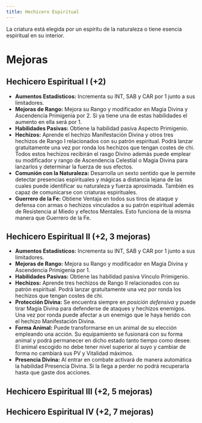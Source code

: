 ```yaml
---
title: Hechicero Espiritual
---
```


La criatura está elegida por un espíritu de la naturaleza o tiene esencia espiritual en su interior. 

# Mejoras

## Hechicero Espiritual I (+2)

- **Aumentos Estadísticos:** Incrementa su INT, SAB y CAR por 1 junto a sus limitadores.
- **Mejoras de Rango:** Mejora su Rango y modificador en Magia Divina y Ascendencia Primigenia por 2. Si ya tiene una de estas habilidades el aumento en ella será por 1. 
- **Habilidades Pasivas:** Obtiene la habilidad pasiva Aspecto Primigenio.
- **Hechizos:** Aprende el hechizo Manifestación Divina y otros tres hechizos de Rango I relacionados con su patrón espiritual. Podrá lanzar gratuitamente una vez por ronda los hechizos que tengan costes de chi. Todos estos hechizos recibirán el rasgo Divino además puede emplear su modificador y rango de Ascendencia Celestial o Magia Divina para lanzarlos y determinar la fuerza de sus efectos. 
- **Comunión con la Naturaleza:** Desarrolla un sexto sentido que le permite detectar presencias espirituales y mágicas a distancia lejana de las cuales puede identificar su naturaleza y fuerza aproximada. También es capaz de comunicarse con criaturas espirituales.
- **Guerrero de la Fe:** Obtiene Ventaja en todos sus tiros de ataque y defensa con armas o hechizos vinculados a su patrón espiritual además de Resistencia al Miedo y efectos Mentales. Esto funciona de la misma manera que Guerrero de la Fe.

## Hechicero Espiritual II (+2, 3 mejoras)

- **Aumentos Estadísticos:** Incrementa su INT, SAB y CAR por 1 junto a sus limitadores.
- **Mejoras de Rango:** Mejora su Rango y modificador en Magia Divina y Ascendencia Primigenia por 1.
- **Habilidades Pasivas:** Obtiene las habilidad pasiva Vínculo Primigenio.
- **Hechizos:** Aprende tres hechizos de Rango II relacionados con su patrón espiritual. Podrá lanzar gratuitamente una vez por ronda los hechizos que tengan costes de chi. 
- **Protección Divina:** Se encuentra siempre en *posición defensiva* y puede tirar Magia Divina para defenderse de ataques y hechizos enemigos. Una vez por ronda puede afectar a un enemigo que le haya herido con el hechizo Manifestación Divina.
- **Forma Animal:** Puede transformarse en un animal de su elección empleando una acción. Su equipamiento se fusionará con su forma animal y podrá permanecer en dicho estado tanto tiempo como desee. El animal escogido no debe tener nivel superior al suyo y cambiar de forma no cambiará sus PV y Vitalidad máximos. 
- **Presencia Divina:** Al entrar en combate activará de manera automática la habilidad Presencia Divina. Si la llega a perder no podrá recuperarla hasta que gaste dos acciones.

## Hechicero Espiritual III (+2, 5 mejoras)

## Hechicero Espiritual IV (+2, 7 mejoras)